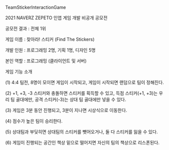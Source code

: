 TeamStickerInteractionGame

2021 NAVERZ ZEPETO 인앱 게임 개발 비공개 공모전 

공모전 결과 : 전체 1위

게임 이름 : 찾아라! 스티커 (Find The Stickers)

개발 인원 : 프로그래밍 2명, 기획 1명, 디자인 5명

본인 역할 : 프로그래밍 (클라이언트 및 서버)

게임 기능 소개 

(1) 4:4 팀전, 8명이 모이면 게임이 시작되고, 게임이 시작되면 랜덤으로 팀이 정해진다.

(2) +1, +3, -3 스티커와 충돌하면 스티커를 획득할 수 있고, 득점 스티커(+1, +3)는 우리 팀 골대에만, 공격 스티커(-3)는 상대 팀 골대에만 넣을 수 있다.

(3) 게임은 3분 동안 진행되고, 3분이 지나면 시상식으로 이동한다.

(4) 점수가 높은 팀이 승리한다.

(5) 상대팀과 부딪히면 상대팀의 스티커를 뺏어오거나, 둘 다 스티커를 잃을 수 있다.

(6) 게임이 진행되는 공간인 책상 밑으로 떨어지면 자신의 팀의 책상으로 리스폰된다.
